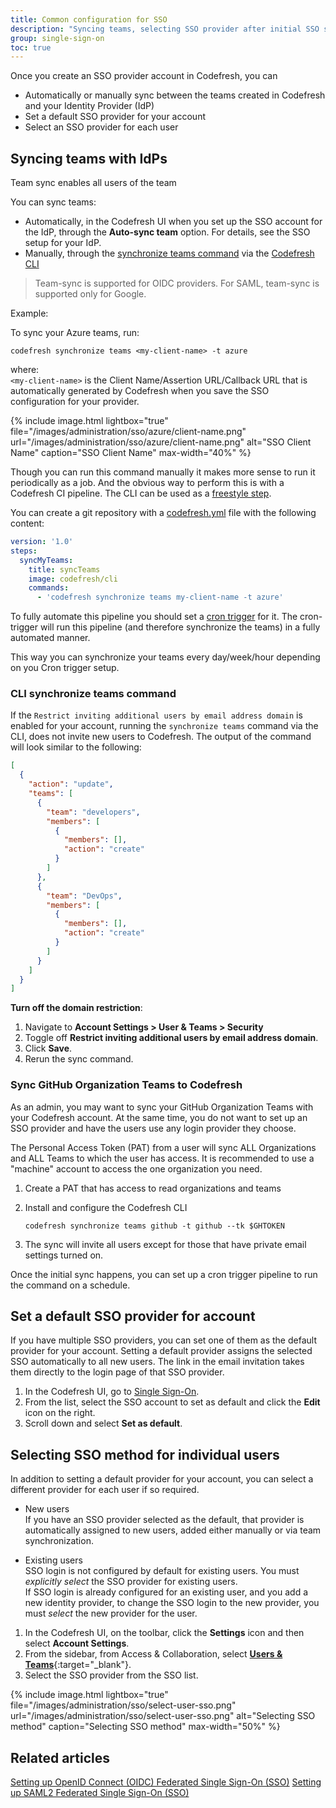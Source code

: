 ```yaml
---
title: Common configuration for SSO
description: "Syncing teams, selecting SSO provider after initial SSO setup"
group: single-sign-on
toc: true
---
```


Once you create an SSO provider account in Codefresh, you can 
* Automatically or manually sync between the teams created in Codefresh and your Identity Provider (IdP)
* Set a default SSO provider for your account
* Select an SSO provider for each user


## Syncing teams with IdPs
Team sync enables all users of the team

You can sync teams:
* Automatically, in the Codefresh UI when you set up the SSO account for the IdP, through the **Auto-sync team** option. For details, see the SSO setup for your IdP.
* Manually, through the [synchronize teams command](https://codefresh-io.github.io/cli/teams/synchronize-teams/) via the [Codefresh CLI](https://codefresh-io.github.io/cli/) 

> Team-sync is supported for OIDC providers. For SAML, team-sync is supported only for Google.


Example: 

To sync your Azure teams, run: 


```shell
codefresh synchronize teams <my-client-name> -t azure
```
where:  
`<my-client-name>` is the Client Name/Assertion URL/Callback URL that is automatically generated by Codefresh when you save the SSO configuration for your provider.


{% include image.html
lightbox="true"
file="/images/administration/sso/azure/client-name.png"
url="/images/administration/sso/azure/client-name.png"
alt="SSO Client Name"
caption="SSO Client Name"
max-width="40%"
%}


Though you can run this command manually it makes more sense to run it periodically as a job. And the obvious
way to perform this is with a Codefresh CI pipeline. The CLI can be used as a [freestyle step]({{site.baseurl}}/docs/codefresh-yaml/steps/freestyle/).

You can create a git repository with a [codefresh.yml]({{site.baseurl}}/docs/codefresh-yaml/what-is-the-codefresh-yaml/) file with the following content:

```yaml
version: '1.0'
steps:
  syncMyTeams:
    title: syncTeams
    image: codefresh/cli
    commands:
      - 'codefresh synchronize teams my-client-name -t azure'
```

To fully automate this pipeline you should set a [cron trigger]({{site.baseurl}}/docs/configure-ci-cd-pipeline/triggers/cron-triggers/) for it. The cron-trigger will run this pipeline (and therefore synchronize the teams) in a fully automated manner.

This way you can synchronize your teams every day/week/hour depending on you Cron trigger setup.

### CLI synchronize teams command

If the `Restrict inviting additional users by email address domain` is enabled for your account, running the `synchronize teams` command via the CLI, does not invite new users to Codefresh. The output of the command will look similar to the following:

```json
[
  {
    "action": "update",
    "teams": [
      {
        "team": "developers",
        "members": [
          {
            "members": [],
            "action": "create"
          }
        ]
      },
      {
        "team": "DevOps",
        "members": [
          {
            "members": [],
            "action": "create"
          }
        ]
      }
    ]
  }
]
```

**Turn off the domain restriction**:

1. Navigate to **Account Settings > User & Teams > Security**
1. Toggle off **Restrict inviting additional users by email address domain**.
1. Click **Save**.
1. Rerun the sync command.

### Sync GitHub Organization Teams to Codefresh

As an admin, you may want to sync your GitHub Organization Teams with your Codefresh account. At the same time, you do not want to set up an SSO provider and have the users use any login provider they choose.

The Personal Access Token (PAT) from a user will sync ALL Organizations and ALL Teams to which the user has access. It is recommended to use a "machine" account to access the one organization you need.

1. Create a PAT that has access to read organizations and teams
1. Install and configure the Codefresh CLI

    `codefresh synchronize teams github -t github --tk $GHTOKEN`

1. The sync will invite all users except for those that have private email settings turned on.

Once the initial sync happens, you can set up a cron trigger pipeline to run the command on a schedule.

## Set a default SSO provider for account

If you have multiple SSO providers, you can set one of them as the default provider for your account. 
Setting a default provider assigns the selected SSO automatically to all new users. The link in the email invitation takes them directly to the login page of that SSO provider.

1. In the Codefresh UI, go to [Single Sign-On](https://g.codefresh.io/2.0/account-settings/single-sign-on).
1. From the list, select the SSO account to set as default and click the **Edit** icon on the right.
1. Scroll down and select **Set as default**. 
<!---change screenshot
{% include image.html
lightbox="true"
file="/images/administration/sso/default-sso.png"
url="/images/administration/sso/default-sso.png"
alt="Default SSO provider"
caption="Default SSO provider"
max-width="90%"
%} -->


## Selecting SSO method for individual users

In addition to setting a default provider for your account, you can select a different provider for each user if so required.  
* New users   
  If you have an SSO provider selected as the default, that provider is automatically assigned to new users, added either manually or via team synchronization.  

* Existing users  
  SSO login is not configured by default for existing users. You must _explicitly select_ the SSO provider for existing users.  
  If SSO login is already configured for an existing user, and you add a new identity provider, to change the SSO login to the new provider, you must _select_ the new provider for the user. 

1. In the Codefresh UI, on the toolbar, click the **Settings** icon and then select **Account Settings**.
1. From the sidebar, from Access & Collaboration, select [**Users & Teams**](https://g.codefresh.io/account-admin/collaborators/users){:target="\_blank"}.   
1. Select the SSO provider from the SSO list.

{% include image.html
lightbox="true"
file="/images/administration/sso/select-user-sso.png"
url="/images/administration/sso/select-user-sso.png"
alt="Selecting SSO method"
caption="Selecting SSO method"
max-width="50%"
%}

## Related articles
[Setting up OpenID Connect (OIDC) Federated Single Sign-On (SSO)]({{site.baseurl}}/docs/administration/single-sign-on/oidc)
[Setting up SAML2 Federated Single Sign-On (SSO)]({{site.baseurl}}/docs/administration/single-sign-on/saml-setup)



